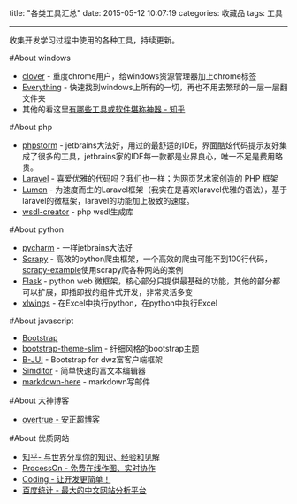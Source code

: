 title: "各类工具汇总"
date: 2015-05-12 10:07:19
categories: 收藏品
tags: 工具

---

收集开发学习过程中使用的各种工具，持续更新。
<!--more-->
#About windows
- [clover](http://www.appinn.com/clover/) - 重度chrome用户，给windows资源管理器加上chrome标签
- [Everything](http://www.voidtools.com/) - 快速找到windows上所有的一切，再也不用去繁琐的一层一层翻文件夹
- 其他的看这里[有哪些工具或软件堪称神器 - 知乎](http://www.zhihu.com/question/20772002)

#About php
- [phpstorm](https://www.jetbrains.com/phpstorm/) - jetbrains大法好，用过的最舒适的IDE，界面酷炫代码提示友好集成了很多的工具，jetbrains家的IDE每一款都是业界良心，唯一不足是费用略贵。
- [Laravel](http://laravel-china.org/) - 喜爱优雅的代码吗？我们也一样；为网页艺术家创造的 PHP 框架
- [Lumen](http://lumen.laravel-china.org/) - 为速度而生的Laravel框架（我实在是喜欢laravel优雅的语法），基于laravel的微框架，laravel的功能加上极致的速度。
- [wsdl-creator](https://github.com/piotrooo/wsdl-creator) - php wsdl生成库

#About python
- [pycharm](https://www.jetbrains.com/pycharm/) - 一样jetbrains大法好
- [Scrapy](http://scrapy-chs.readthedocs.org/zh_CN/latest/intro/tutorial.html) - 高效的python爬虫框架，一个高效的爬虫可能不到100行代码，[scrapy-example](https://github.com/geekan/scrapy-examples)使用scrapy爬各种网站的案例
- [Flask](http://docs.jinkan.org/docs/flask/foreword.html#id2) - python web 微框架，核心部分只提供最基础的功能，其他的部分都可以扩展，即插即拔的组件式开发，非常灵活多变
- [xlwings](http://xlwings.org/) - 在Excel中执行python，在python中执行Excel

#About javascript
- [Bootstrap](http://v3.bootcss.com/)
- [bootstrap-theme-slim](https://github.com/overtrue/bootstrap-theme-slim) - 纤细风格的bootstrap主题
- [B-JUI](http://www.xknaan.com/) - Bootstrap for dwz富客户端框架
- [Simditor](http://simditor.tower.im/) - 简单快速的富文本编辑器
- [markdown-here](https://github.com/adam-p/markdown-here) - markdown写邮件

#About 大神博客
- [overtrue - 安正超博客](http://overtrue.me/)

#About 优质网站
- [知乎- 与世界分享你的知识、经验和见解](http://www.zhihu.com/)
- [ProcessOn - 免费在线作图、实时协作](https://www.processon.com/network)
- [Coding - 让开发更简单！](https://coding.net/)
- [百度统计 - 最大的中文网站分析平台](http://tongji.baidu.com/web/welcome/login)
